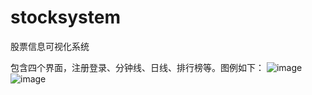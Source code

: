 # stocksystem
股票信息可视化系统

包含四个界面，注册登录、分钟线、日线、排行榜等。图例如下：
![image](https://user-images.githubusercontent.com/30389941/175469916-8508c26f-6c0d-4c6e-8afa-411fe123e070.png)
![image](https://user-images.githubusercontent.com/30389941/175469946-109d2ed8-b3ea-424f-91ca-cdaf53f57cff.png)


